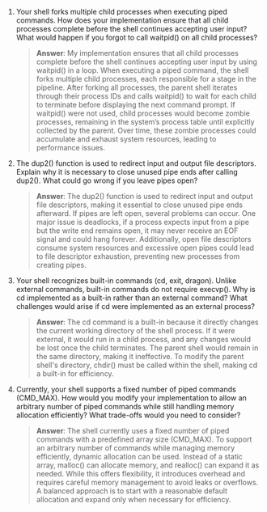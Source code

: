 1. Your shell forks multiple child processes when executing piped commands. How does your implementation ensure that all child processes complete before the shell continues accepting user input? What would happen if you forgot to call waitpid() on all child processes?

    > **Answer**:  My implementation ensures that all child processes complete before the shell continues accepting user input by using waitpid() in a loop. When executing a piped command, the shell forks multiple child processes, each responsible for a stage in the pipeline. After forking all processes, the parent shell iterates through their process IDs and calls waitpid() to wait for each child to terminate before displaying the next command prompt. If waitpid() were not used, child processes would become zombie processes, remaining in the system’s process table until explicitly collected by the parent. Over time, these zombie processes could accumulate and exhaust system resources, leading to performance issues.

2. The dup2() function is used to redirect input and output file descriptors. Explain why it is necessary to close unused pipe ends after calling dup2(). What could go wrong if you leave pipes open?

    > **Answer**:  The dup2() function is used to redirect input and output file descriptors, making it essential to close unused pipe ends afterward. If pipes are left open, several problems can occur. One major issue is deadlocks, if a process expects input from a pipe but the write end remains open, it may never receive an EOF signal and could hang forever. Additionally, open file descriptors consume system resources and excessive open pipes could lead to file descriptor exhaustion, preventing new processes from creating pipes.

3. Your shell recognizes built-in commands (cd, exit, dragon). Unlike external commands, built-in commands do not require execvp(). Why is cd implemented as a built-in rather than an external command? What challenges would arise if cd were implemented as an external process?

    > **Answer**:  The cd command is a built-in because it directly changes the current working directory of the shell process. If it were external, it would run in a child process, and any changes would be lost once the child terminates. The parent shell would remain in the same directory, making it ineffective. To modify the parent shell's directory, chdir() must be called within the shell, making cd a built-in for efficiency.

4. Currently, your shell supports a fixed number of piped commands (CMD_MAX). How would you modify your implementation to allow an arbitrary number of piped commands while still handling memory allocation efficiently? What trade-offs would you need to consider?

    > **Answer**:  The shell currently uses a fixed number of piped commands with a predefined array size (CMD_MAX). To support an arbitrary number of commands while managing memory efficiently, dynamic allocation can be used. Instead of a static array, malloc() can allocate memory, and realloc() can expand it as needed. While this offers flexibility, it introduces overhead and requires careful memory management to avoid leaks or overflows. A balanced approach is to start with a reasonable default allocation and expand only when necessary for efficiency.

